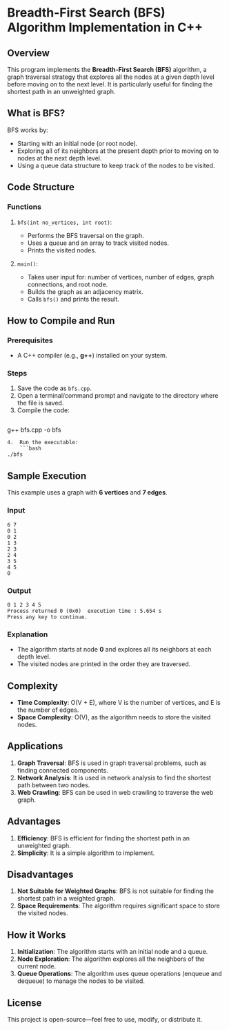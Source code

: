 # Breadth-First Search (BFS) Algorithm Implementation in C++

## Overview

This program implements the **Breadth-First Search (BFS)** algorithm, a graph traversal strategy that explores all the nodes at a given depth level before moving on to the next level. It is particularly useful for finding the shortest path in an unweighted graph.

## What is BFS?

BFS works by:

*   Starting with an initial node (or root node).
*   Exploring all of its neighbors at the present depth prior to moving on to nodes at the next depth level.
*   Using a queue data structure to keep track of the nodes to be visited.

## Code Structure

### Functions

1.  `bfs(int no_vertices, int root)`:
    *   Performs the BFS traversal on the graph.
    *   Uses a queue and an array to track visited nodes.
    *   Prints the visited nodes.

2.  `main()`:
    *   Takes user input for: number of vertices, number of edges, graph connections, and root node.
    *   Builds the graph as an adjacency matrix.
    *   Calls `bfs()` and prints the result.

## How to Compile and Run

### Prerequisites

*   A C++ compiler (e.g., **g++**) installed on your system.

### Steps

1.  Save the code as `bfs.cpp`.
2.  Open a terminal/command prompt and navigate to the directory where the file is saved.
3.  Compile the code:
    ```bash
g++ bfs.cpp -o bfs
```
4.  Run the executable:
    ```bash
./bfs
```

## Sample Execution

This example uses a graph with **6 vertices** and **7 edges**.

### Input

```
6 7
0 1
0 2
1 3
2 3
2 4
3 5
4 5
0
```

### Output

```
0 1 2 3 4 5
Process returned 0 (0x0)  execution time : 5.654 s
Press any key to continue.
```

### Explanation

*   The algorithm starts at node **0** and explores all its neighbors at each depth level.
*   The visited nodes are printed in the order they are traversed.

## Complexity

*   **Time Complexity**: O(V + E), where V is the number of vertices, and E is the number of edges.
*   **Space Complexity**: O(V), as the algorithm needs to store the visited nodes.

## Applications

1.  **Graph Traversal**: BFS is used in graph traversal problems, such as finding connected components.
2.  **Network Analysis**: It is used in network analysis to find the shortest path between two nodes.
3.  **Web Crawling**: BFS can be used in web crawling to traverse the web graph.

## Advantages

1.  **Efficiency**: BFS is efficient for finding the shortest path in an unweighted graph.
2.  **Simplicity**: It is a simple algorithm to implement.

## Disadvantages

1.  **Not Suitable for Weighted Graphs**: BFS is not suitable for finding the shortest path in a weighted graph.
2.  **Space Requirements**: The algorithm requires significant space to store the visited nodes.

## How it Works

1.  **Initialization**: The algorithm starts with an initial node and a queue.
2.  **Node Exploration**: The algorithm explores all the neighbors of the current node.
3.  **Queue Operations**: The algorithm uses queue operations (enqueue and dequeue) to manage the nodes to be visited.

## License

This project is open-source—feel free to use, modify, or distribute it.
